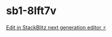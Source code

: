 # sb1-8lft7v

[Edit in StackBlitz next generation editor ⚡️](https://stackblitz.com/~/github.com/JGuardadoSV/sb1-8lft7v)